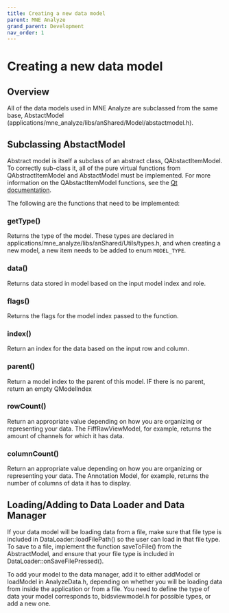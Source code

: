 ```yaml
---
title: Creating a new data model
parent: MNE Analyze
grand_parent: Development
nav_order: 1
---
```


# Creating a new data model

## Overview

All of the data models used in MNE Analyze are subclassed from the same base, AbstactModel (applications/mne_analyze/libs/anShared/Model/abstactmodel.h).

## Subclassing AbstactModel

Abstract model is itself a subclass of an abstract class, QAbstactItemModel. To correctly sub-class it, all of the pure virtual functions from QAbstractItemModel and AbstactModel must be implemented. For more information on the QAbstactItemModel functions, see the [Qt documentation](https://doc.qt.io/qt-5/qabstractitemmodel.html).

The following are the functions that need to be implemented:

### getType()

Returns the type of the model. These types are declared in applications/mne_analyze/libs/anShared/Utils/types.h, and when creating a new model, a new item needs to be added to enum `MODEL_TYPE`.

### data()

Returns data stored in model based on the input model index and role.

### flags()

Returns the flags for the model index passed to the function.

### index()

Return an index for the data based on the input row and column.

### parent()

Return a model index to the parent of this model. IF there is no parent, return an empty QModelIndex

### rowCount()

Return an appropriate value depending on how you are organizing or representing your data. The FiffRawViewModel, for example, returns the amount of channels for which it has data.

### columnCount()

Return an appropriate value depending on how you are organizing or representing your data. The Annotation Model, for example, returns the number of columns of data it has to display.

## Loading/Adding to Data Loader and Data Manager

If your data model will be loading data from a file, make sure that file type is included in DataLoader::loadFilePath() so the user can load in that file type. To save to a file, implement the function saveToFile() from the AbstractModel, and ensure that your file type is included in DataLoader::onSaveFilePressed().

To add your model to the data manager, add it to either addModel or loadModel in AnalyzeData.h, depending on whether you will be loading data from inside the application or from a file. You need to define the type of data your model corresponds to, bidsviewmodel.h for possible types, or add a new one.
